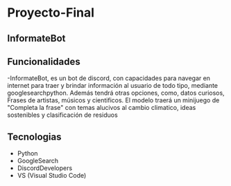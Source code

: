 # Proyecto-Final

## InformateBot

## Funcionalidades
-InformateBot, es un bot de discord, con capacidades para navegar en internet para traer y brindar información al usuario de todo tipo, mediante googlesearchpython. Además tendrá otras opciones, como, datos curiosos, Frases de artistas, músicos y cientificos. El modelo traerá un minijuego de "Completa la frase" con temas alucivos al cambio climatico, ideas sostenibles y clasificación de residuos

## Tecnologias
- Python
- GoogleSearch
- DiscordDevelopers
- VS (Visual Studio Code)
  
